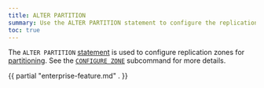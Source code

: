 ```yaml
---
title: ALTER PARTITION
summary: Use the ALTER PARTITION statement to configure the replication zone for a partition.
toc: true
---
```


The `ALTER PARTITION` [statement](sql-statements.html) is used to configure replication zones for [partitioning](partitioning.html). See the [`CONFIGURE ZONE`](configure-zone.html) subcommand for more details.

{{ partial "enterprise-feature.md" . }}
